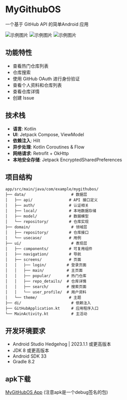 # MyGithubOS

一个基于 GitHub API 的简单Android 应用

![示例图片](attachment/img_popular.png)
![示例图片](attachment/img_search.png)
![示例图片](attachment/img_profile.png)

## 功能特性

- 查看热门仓库列表
- 仓库搜索
- 使用 GitHub OAuth 进行身份验证
- 查看个人资料和仓库列表
- 查看仓库详情
- 创建 Issue


## 技术栈

- **语言**: Kotlin
- **UI**: Jetpack Compose, ViewModel
- **依赖注入**: Hilt
- **异步处理**: Kotlin Coroutines & Flow
- **网络请求**: Retrofit + OkHttp
- **本地安全存储**: Jetpack EncryptedSharedPreferences

## 项目结构

```
app/src/main/java/com/example/mygithubos/
├── data/                    # 数据层
│   ├── api/                # API 接口定义
│   ├── auth/               # 认证相关
│   ├── local/              # 本地数据存储
│   ├── model/              # 数据模型
│   └── repository/         # 仓库实现
├── domain/                  # 领域层
│   ├── repository/         # 仓库接口
│   └── usecase/            # 用例
├── ui/                      # 表现层
│   ├── components/         # 可复用组件
│   ├── navigation/         # 导航
│   ├── screens/            # 页面
│   │   ├── login/         # 登录页面
│   │   ├── main/          # 主页面
│   │   ├── popular/       # 热门仓库
│   │   ├── repo_details/  # 仓库详情
│   │   ├── search/        # 搜索页面
│   │   └── user_profile/  # 用户资料
│   └── theme/              # 主题
├── di/                      # 依赖注入
├── GitHubApplication.kt     # 应用程序入口
└── MainActivity.kt          # 主活动
```


## 开发环境要求

- Android Studio Hedgehog | 2023.1.1 或更高版本
- JDK 8 或更高版本
- Android SDK 33
- Gradle 8.2

## apk下载
[MyGitHubOS App](attachment/MyGitHubOSApp-debug.apk)
(注意apk是一个debug签名的包)

